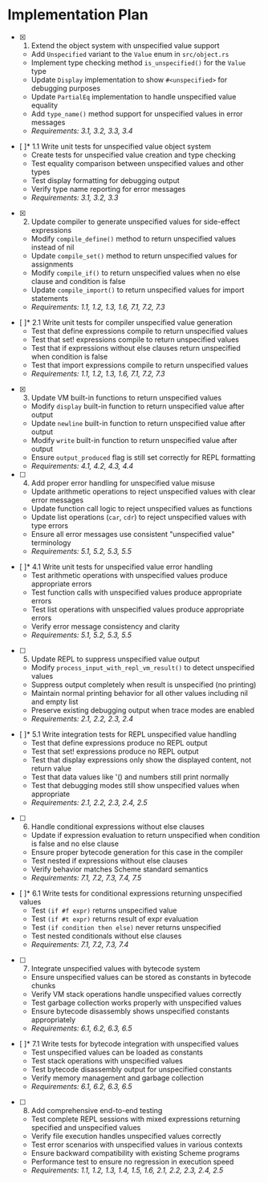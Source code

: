 # Implementation Plan

- [x] 1. Extend the object system with unspecified value support





  - Add `Unspecified` variant to the `Value` enum in `src/object.rs`
  - Implement type checking method `is_unspecified()` for the `Value` type
  - Update `Display` implementation to show `#<unspecified>` for debugging purposes
  - Update `PartialEq` implementation to handle unspecified value equality
  - Add `type_name()` method support for unspecified values in error messages
  - _Requirements: 3.1, 3.2, 3.3, 3.4_

- [ ]* 1.1 Write unit tests for unspecified value object system
  - Create tests for unspecified value creation and type checking
  - Test equality comparison between unspecified values and other types
  - Test display formatting for debugging output
  - Verify type name reporting for error messages
  - _Requirements: 3.1, 3.2, 3.3_

- [x] 2. Update compiler to generate unspecified values for side-effect expressions
  - Modify `compile_define()` method to return unspecified values instead of nil
  - Update `compile_set()` method to return unspecified values for assignments
  - Modify `compile_if()` to return unspecified values when no else clause and condition is false
  - Update `compile_import()` to return unspecified values for import statements
  - _Requirements: 1.1, 1.2, 1.3, 1.6, 7.1, 7.2, 7.3_

- [ ]* 2.1 Write unit tests for compiler unspecified value generation
  - Test that define expressions compile to return unspecified values
  - Test that set! expressions compile to return unspecified values
  - Test that if expressions without else clauses return unspecified when condition is false
  - Test that import expressions compile to return unspecified values
  - _Requirements: 1.1, 1.2, 1.3, 1.6, 7.1, 7.2, 7.3_

- [x] 3. Update VM built-in functions to return unspecified values











  - Modify `display` built-in function to return unspecified value after output
  - Update `newline` built-in function to return unspecified value after output
  - Modify `write` built-in function to return unspecified value after output
  - Ensure `output_produced` flag is still set correctly for REPL formatting
  - _Requirements: 4.1, 4.2, 4.3, 4.4_

- [ ] 4. Add proper error handling for unspecified value misuse
  - Update arithmetic operations to reject unspecified values with clear error messages
  - Update function call logic to reject unspecified values as functions
  - Update list operations (`car`, `cdr`) to reject unspecified values with type errors
  - Ensure all error messages use consistent "unspecified value" terminology
  - _Requirements: 5.1, 5.2, 5.3, 5.5_

- [ ]* 4.1 Write unit tests for unspecified value error handling
  - Test arithmetic operations with unspecified values produce appropriate errors
  - Test function calls with unspecified values produce appropriate errors
  - Test list operations with unspecified values produce appropriate errors
  - Verify error message consistency and clarity
  - _Requirements: 5.1, 5.2, 5.3, 5.5_

- [ ] 5. Update REPL to suppress unspecified value output
  - Modify `process_input_with_repl_vm_result()` to detect unspecified values
  - Suppress output completely when result is unspecified (no printing)
  - Maintain normal printing behavior for all other values including nil and empty list
  - Preserve existing debugging output when trace modes are enabled
  - _Requirements: 2.1, 2.2, 2.3, 2.4_

- [ ]* 5.1 Write integration tests for REPL unspecified value handling
  - Test that define expressions produce no REPL output
  - Test that set! expressions produce no REPL output
  - Test that display expressions only show the displayed content, not return value
  - Test that data values like '() and numbers still print normally
  - Test that debugging modes still show unspecified values when appropriate
  - _Requirements: 2.1, 2.2, 2.3, 2.4, 2.5_

- [ ] 6. Handle conditional expressions without else clauses
  - Update if expression evaluation to return unspecified when condition is false and no else clause
  - Ensure proper bytecode generation for this case in the compiler
  - Test nested if expressions without else clauses
  - Verify behavior matches Scheme standard semantics
  - _Requirements: 7.1, 7.2, 7.3, 7.4, 7.5_

- [ ]* 6.1 Write tests for conditional expressions returning unspecified values
  - Test `(if #f expr)` returns unspecified value
  - Test `(if #t expr)` returns result of expr evaluation
  - Test `(if condition then else)` never returns unspecified
  - Test nested conditionals without else clauses
  - _Requirements: 7.1, 7.2, 7.3, 7.4_

- [ ] 7. Integrate unspecified values with bytecode system
  - Ensure unspecified values can be stored as constants in bytecode chunks
  - Verify VM stack operations handle unspecified values correctly
  - Test garbage collection works properly with unspecified values
  - Ensure bytecode disassembly shows unspecified constants appropriately
  - _Requirements: 6.1, 6.2, 6.3, 6.5_

- [ ]* 7.1 Write tests for bytecode integration with unspecified values
  - Test unspecified values can be loaded as constants
  - Test stack operations with unspecified values
  - Test bytecode disassembly output for unspecified constants
  - Verify memory management and garbage collection
  - _Requirements: 6.1, 6.2, 6.3, 6.5_

- [ ] 8. Add comprehensive end-to-end testing
  - Test complete REPL sessions with mixed expressions returning specified and unspecified values
  - Verify file execution handles unspecified values correctly
  - Test error scenarios with unspecified values in various contexts
  - Ensure backward compatibility with existing Scheme programs
  - Performance test to ensure no regression in execution speed
  - _Requirements: 1.1, 1.2, 1.3, 1.4, 1.5, 1.6, 2.1, 2.2, 2.3, 2.4, 2.5_